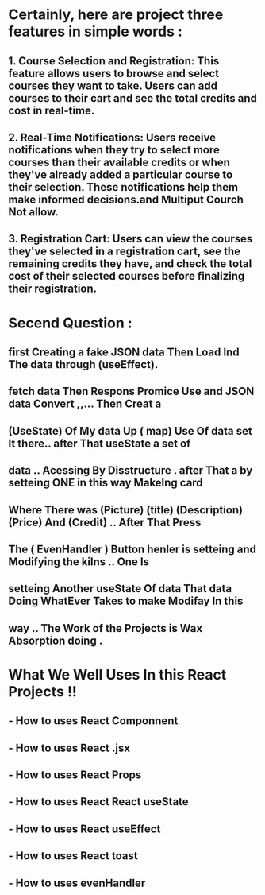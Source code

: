 
 # Certainly, here are  project  three features in simple words :

 ## 1. **Course Selection and Registration:** This feature allows users to browse and select courses they want to take. Users can add courses to their cart and see the total credits and cost in real-time.

 ## 2. **Real-Time Notifications:** Users receive notifications when they try to select more courses than their available credits or when they've already added a particular course to their selection. These notifications help them make informed decisions.and Multiput Courch Not allow.

 ## 3. **Registration Cart:** Users can view the courses they've selected in a registration cart, see the remaining credits they have, and check the total cost of their selected courses before finalizing their registration.



 # Secend Question : 

 ## first Creating a fake JSON data Then Load Ind The data through (useEffect). 
 ## fetch data  Then Respons Promice Use  and  JSON  data Convert ,,... Then  Creat a 
 ## (UseState) Of My data Up ( map) Use Of  data set It there.. after That useState  a set of  
 ## data ..  Acessing By Disstructure . after That a by setteing ONE in this way MakeIng  card 
 ## Where There was (Picture) (title) (Description) (Price) And (Credit) ..  After That Press 
 ## The ( EvenHandler ) Button   henler   is setteing and  Modifying the kilns .. One Is 
 ## setteing Another useState Of data That data Doing WhatEver Takes to make Modifay In this 
 ## way .. The Work of the Projects is Wax Absorption doing .

# What We Well Uses In this React Projects !! 

## - How to uses React Componnent  
## - How to uses React .jsx   
## - How to uses React Props  
## - How to uses React React useState  
## - How to uses React useEffect  
## - How to uses React toast 
## - How to uses evenHandler

 
